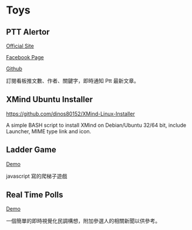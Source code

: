 # Toys

## PTT Alertor

[Official Site](https://pttalertor.dinolai.com)

[Facebook Page](https://facebook.com/PttAlertor)

[Github](https://github.com/liam-lai/ptt-alertor)

訂閱看板推文數、作者、關鍵字，即時通知 Ptt 最新文章。

## XMind Ubuntu Installer

<https://github.com/dinos80152/XMind-Linux-Installer>

A simple BASH script to install XMind on Debian/Ubuntu 32/64 bit, include Launcher, MIME type link and icon.

## Ladder Game

[Demo](http://dinos80152.github.io/toys/ladder.html)

javascript 寫的爬梯子遊戲

## Real Time Polls

[Demo](http://dinos80152.github.io/toys/election)

一個簡單的即時視覺化民調構想，附加參選人的相關新聞以供參考。
